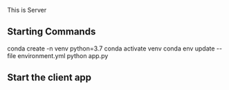 This is Server

## Starting Commands 

conda create -n venv python=3.7
conda activate venv
conda env update --file environment.yml
python app.py

## Start the client app